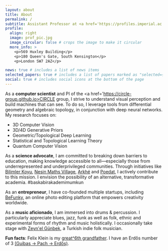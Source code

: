 ```yaml
---
layout: about
title: About
permalink: /
subtitle: Assistant Professor at <a href='https://profiles.imperial.ac.uk/t.birdal'>Imperial College London</a>. <a href='https://www.imperial.ac.uk/news/254977/four-imperial-academics-awarded-future-leaders/#:~:text=With%20a%20%C2%A31.55%20million,CAD%20modelling%2C%20and%20medical%20imaging'>UKRI Future Leaders Fellow</a> and elected AI speaker. Leading the great <a href='https://circle-group.github.io>CIRCLE group</a>. Previously <a href='https://ai.stanford.edu/'>@StanfordAILab</a> and <a href='https://www.cs.cit.tum.de/camp/start/'>@TUMunich</a>. Building an artificial visual cortex for spatial intelligence through geometry and topology by day. Indulging in music and philosophy by night.
profile:
  align: right
  image: prof_pic.jpg
  image_circular: false # crops the image to make it circular
  more_info: >
    <p>569 Huxley Building</p>
    <p>180 Queen's Gate, South Kensington</p>
    <p>London SW7 2AZ</p>

news: true # includes a list of news items
selected_papers: true # includes a list of papers marked as "selected={true}"
social: true # includes social icons at the bottom of the page
---
```


As a <strong>computer scientist</strong> and PI of the <a href='https://circle-group.github.io>CIRCLE group</a>, I strive to understand visual perception and build machines that can see. To do so, I leverage tools from differential geometry and algebraic topology, in conjunction with deep neural networks. My research focuses on:

<ul>
  <li>3D Computer Vision</li>
  <li>3D/4D Generative Priors</li>
  <li>Geometric/Topological Deep Learning</li>
  <li>Statistical and Topological Learning Theory</li>
  <li>Quantum Computer Vision</li>
</ul>

As a <strong>science advocate</strong>, I am committed to breaking down barriers to education, making knowledge accessible to all—especially those from underrepresented and underprivileged communities. Through initiatives like <a href='https://bilimler.org'>Bilimler Koyu</a>, <a href='https://nesinkoyleri.org/en/main-page/nesin-maths-village/'>Nesin Maths Village</a>, <a href='https://archeprojesi.com/'>Arkhé</a> and <a href='https://www.poedat.org/'>Poedat</a>, I actively contribute to this mission. I envision the possibility of an alternative, transformative academia. #baskabirakademimumkun

As an <strong>entrepreneur</strong>, I have co-founded multiple startups, including <a href='https://www.befunky.com'>BeFunky</a>, an online photo editing platform that empowers creativity worldwide.

As a <strong>music aficionado</strong>, I am immersed into drums & percussion. I particularly appreciate blues, jazz, funk as well as folk, ethnic and experimental forms of rhythm and music holistically. I occasionally take stage with <a href='https://www.instagram.com/zeynelgunbek/'>Zeyn'el Günbek</a>, a Turkish indie folk musician.

<strong>Fun facts</strong>: Felix Klein is my <a href="assets/pdf/birdal_mathgen.pdf">great^6th grandfather</a>. I have an Erdős number of 3 <a href="https://www.csauthors.net/distance/tolga-birdal/paul-erdos">(Guibas -> Pach -> Erdős)</a>. 